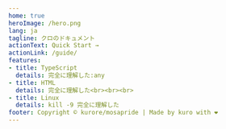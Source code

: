 ```yaml
---
home: true
heroImage: /hero.png
lang: ja
tagline: クロのドキュメント
actionText: Quick Start →
actionLink: /guide/
features:
- title: TypeScript
  details: 完全に理解した:any
- title: HTML
  details: 完全に理解した<br><br><br>
- title: Linux
  details: kill -9 完全に理解した
footer: Copyright © kurore/mosapride | Made by kuro with ❤️
---
```

